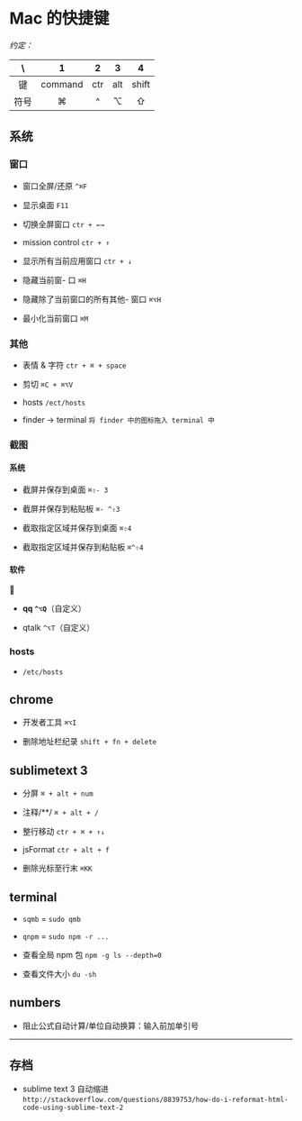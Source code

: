 # Mac 的快捷键

*约定：*
	
 \  | 1       | 2  | 3 | 4   |
:--:|:-------:|:--:|:-:|:---:|
 键 | command | ctr|alt|shift|
 符号| ⌘       | ^  | ⌥ | ⇧   |

## 系统

### 窗口

- 窗口全屏/还原 `^⌘F`

- 显示桌面 `F11`

- 切换全屏窗口 `ctr + ←→`
 
- mission control `ctr + ↑`

- 显示所有当前应用窗口 `ctr + ↓`

- 隐藏当前窗- 口 `⌘H`

- 隐藏除了当前窗口的所有其他- 窗口 `⌘⌥H`

- 最小化当前窗口 `⌘M`

### 其他

- 表情 & 字符 `ctr + ⌘ + space`

- 剪切 `⌘C + ⌘⌥V`

- hosts `/ect/hosts`

- finder -> terminal `将 finder 中的图标拖入 terminal 中`

### 截图

#### 系统

- 截屏并保存到桌面 `⌘⇧- 3`

- 截屏并保存到粘贴板 `⌘- ^⇧3`

- 截取指定区域并保存到桌面 `⌘⇧4`

- 截取指定区域并保存到粘贴板 `⌘^⇧4`

#### 软件

- **qq `^⌥Q`**（自定义）

- qtalk `^⌥T`（自定义）

### hosts

- `/etc/hosts`

## chrome

- 开发者工具 `⌘⌥I`

- 删除地址栏纪录 `shift + fn + delete`

## sublimetext 3

- 分屏 `⌘ + alt + num`

- 注释/**/ `⌘ + alt + /`

- 整行移动 `ctr + ⌘ + ↑↓`

- jsFormat `ctr + alt + f`

- 删除光标至行末 `⌘KK`


## terminal

- `sqmb` = `sudo qmb`

- `qnpm` = `sudo npm -r ...`

- 查看全局 npm 包 `npm -g ls --depth=0`

- 查看文件大小 `du -sh`


## numbers

- 阻止公式自动计算/单位自动换算：输入前加单引号

---

## 存档

- sublime text 3 自动缩进 `http://stackoverflow.com/questions/8839753/how-do-i-reformat-html-code-using-sublime-text-2`


